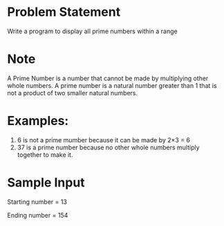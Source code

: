 # Problem Statement

 Write a program to display all prime numbers within a range

# Note

A Prime Number is a number that cannot be made by multiplying other whole numbers. A prime number is a natural number greater than 1 that is not a product of two smaller natural numbers.

# Examples:
1. 6 is not a prime mumber because it can be made by 2×3 = 6
2. 37 is a prime number because no other whole numbers multiply together to make it.

# Sample Input

Starting number = 13

Ending number = 154
